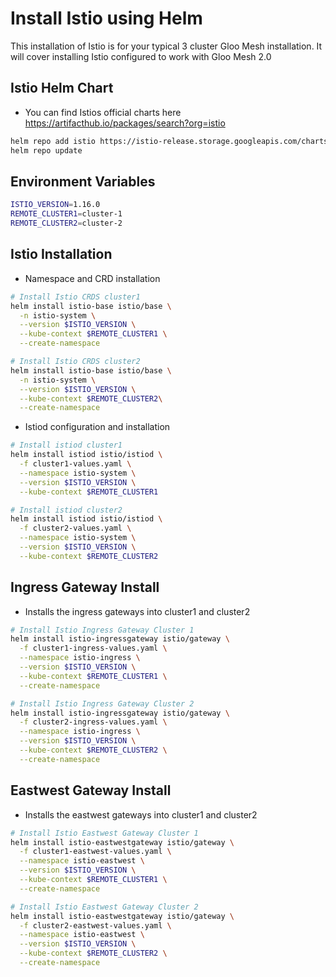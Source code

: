 # Install Istio using Helm

This installation of Istio is for your typical 3 cluster Gloo Mesh installation. It will cover installing Istio configured to work with Gloo Mesh 2.0


## Istio Helm Chart

* You can find Istios official charts here https://artifacthub.io/packages/search?org=istio

```sh
helm repo add istio https://istio-release.storage.googleapis.com/charts
helm repo update
```

## Environment Variables
```sh
ISTIO_VERSION=1.16.0
REMOTE_CLUSTER1=cluster-1
REMOTE_CLUSTER2=cluster-2
```

## Istio Installation

* Namespace and CRD installation

```sh
# Install Istio CRDS cluster1
helm install istio-base istio/base \
  -n istio-system \
  --version $ISTIO_VERSION \
  --kube-context $REMOTE_CLUSTER1 \
  --create-namespace

# Install Istio CRDS cluster2
helm install istio-base istio/base \
  -n istio-system \
  --version $ISTIO_VERSION \
  --kube-context $REMOTE_CLUSTER2\
  --create-namespace
```

* Istiod configuration and installation

```sh
# Install istiod cluster1
helm install istiod istio/istiod \
  -f cluster1-values.yaml \
  --namespace istio-system \
  --version $ISTIO_VERSION \
  --kube-context $REMOTE_CLUSTER1

# Install istiod cluster2
helm install istiod istio/istiod \
  -f cluster2-values.yaml \
  --namespace istio-system \
  --version $ISTIO_VERSION \
  --kube-context $REMOTE_CLUSTER2
```

## Ingress Gateway Install

* Installs the ingress gateways into cluster1 and cluster2

```sh
# Install Istio Ingress Gateway Cluster 1
helm install istio-ingressgateway istio/gateway \
  -f cluster1-ingress-values.yaml \
  --namespace istio-ingress \
  --version $ISTIO_VERSION \
  --kube-context $REMOTE_CLUSTER1 \
  --create-namespace

# Install Istio Ingress Gateway Cluster 2
helm install istio-ingressgateway istio/gateway \
  -f cluster2-ingress-values.yaml \
  --namespace istio-ingress \
  --version $ISTIO_VERSION \
  --kube-context $REMOTE_CLUSTER2 \
  --create-namespace
```

## Eastwest Gateway Install

* Installs the eastwest gateways into cluster1 and cluster2

```sh
# Install Istio Eastwest Gateway Cluster 1
helm install istio-eastwestgateway istio/gateway \
  -f cluster1-eastwest-values.yaml \
  --namespace istio-eastwest \
  --version $ISTIO_VERSION \
  --kube-context $REMOTE_CLUSTER1 \
  --create-namespace

# Install Istio Eastwest Gateway Cluster 2
helm install istio-eastwestgateway istio/gateway \
  -f cluster2-eastwest-values.yaml \
  --namespace istio-eastwest \
  --version $ISTIO_VERSION \
  --kube-context $REMOTE_CLUSTER2 \
  --create-namespace
```
